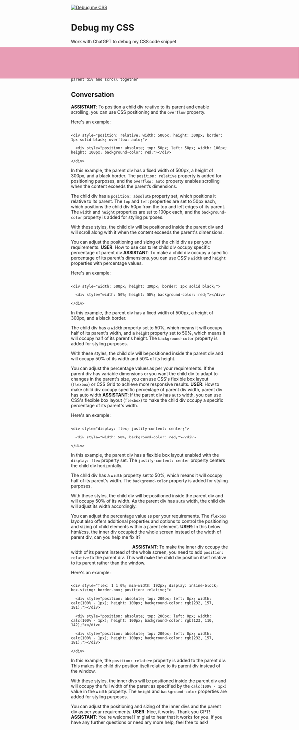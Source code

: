 
[![Debug my CSS](https://flow-prompt-covers.s3.us-west-1.amazonaws.com/icon/futuristic/futu_1.png)]()
# Debug my CSS 
Work with ChatGPT to debug my CSS code snippet

# Prompt

```
How to use css to put child div on specific position relative to parent div and scroll together
```

## Conversation

**ASSISTANT**: To position a child div relative to its parent and enable scrolling, you can use CSS positioning and the `overflow` property.



Here's an example:



```

<div style="position: relative; width: 500px; height: 300px; border: 1px solid black; overflow: auto;">

  <div style="position: absolute; top: 50px; left: 50px; width: 100px; height: 100px; background-color: red;"></div>

</div>

```



In this example, the parent div has a fixed width of 500px, a height of 300px, and a black border. The `position: relative` property is added for positioning purposes, and the `overflow: auto` property enables scrolling when the content exceeds the parent's dimensions.



The child div has a `position: absolute` property set, which positions it relative to its parent. The `top` and `left` properties are set to 50px each, which positions the child div 50px from the top and left edges of its parent. The `width` and `height` properties are set to 100px each, and the `background-color` property is added for styling purposes.



With these styles, the child div will be positioned inside the parent div and will scroll along with it when the content exceeds the parent's dimensions.



You can adjust the positioning and sizing of the child div as per your requirements.
**USER**: How to use css to let child div occupy specific percentage of parent div
**ASSISTANT**: To make a child div occupy a specific percentage of its parent's dimensions, you can use CSS's `width` and `height` properties with percentage values.



Here's an example:



```

<div style="width: 500px; height: 300px; border: 1px solid black;">

  <div style="width: 50%; height: 50%; background-color: red;"></div>

</div>

```



In this example, the parent div has a fixed width of 500px, a height of 300px, and a black border. 



The child div has a `width` property set to 50%, which means it will occupy half of its parent's width, and a `height` property set to 50%, which means it will occupy half of its parent's height. The `background-color` property is added for styling purposes.



With these styles, the child div will be positioned inside the parent div and will occupy 50% of its width and 50% of its height.



You can adjust the percentage values as per your requirements. If the parent div has variable dimensions or you want the child div to adapt to changes in the parent's size, you can use CSS's flexible box layout (`flexbox`) or CSS Grid to achieve more responsive results.
**USER**: How to make child div occupy specific percentage of parent div width, parent div has auto width
**ASSISTANT**: If the parent div has `auto` width, you can use CSS's flexible box layout (`flexbox`) to make the child div occupy a specific percentage of its parent's width.



Here's an example:



```

<div style="display: flex; justify-content: center;">

  <div style="width: 50%; background-color: red;"></div>

</div>

```



In this example, the parent div has a flexible box layout enabled with the `display: flex` property set. The `justify-content: center` property centers the child div horizontally. 



The child div has a `width` property set to 50%, which means it will occupy half of its parent's width. The `background-color` property is added for styling purposes.



With these styles, the child div will be positioned inside the parent div and will occupy 50% of its width. As the parent div has `auto` width, the child div will adjust its width accordingly.



You can adjust the percentage value as per your requirements. The `flexbox` layout also offers additional properties and options to control the positioning and sizing of child elements within a parent element.
**USER**: In this below html/css, the inner div occupied the whole screen instead of the width of parent div, can you help me fix it?   <div style="flex: 1 1 0%; min-width: 192px; display: inline-block; box-sizing: border-box;"><div style="position: absolute; top: 200px; left: 0px; width: calc(100% - 1px); height: 100px; background-color: rgb(232, 157, 181);"></div><div style="position: absolute; top: 200px; left: 0px; width: calc(100% - 1px); height: 100px; background-color: rgb(123, 110, 142);"></div><div style="position: absolute; top: 200px; left: 0px; width: calc(100% - 1px); height: 100px; background-color: rgb(232, 157, 181);"></div></div>
**ASSISTANT**: To make the inner div occupy the width of its parent instead of the whole screen, you need to add `position: relative` to the parent div. This will make the child div position itself relative to its parent rather than the window.



Here's an example:



```

<div style="flex: 1 1 0%; min-width: 192px; display: inline-block; box-sizing: border-box; position: relative;">

  <div style="position: absolute; top: 200px; left: 0px; width: calc(100% - 1px); height: 100px; background-color: rgb(232, 157, 181);"></div>

  <div style="position: absolute; top: 200px; left: 0px; width: calc(100% - 1px); height: 100px; background-color: rgb(123, 110, 142);"></div>

  <div style="position: absolute; top: 200px; left: 0px; width: calc(100% - 1px); height: 100px; background-color: rgb(232, 157, 181);"></div>

</div>

```



In this example, the `position: relative` property is added to the parent div. This makes the child div position itself relative to its parent div instead of the window. 



With these styles, the inner divs will be positioned inside the parent div and will occupy the full width of the parent as specified by the `calc(100% - 1px)` value in the `width` property. The `height` and `background-color` properties are added for styling purposes.



You can adjust the positioning and sizing of the inner divs and the parent div as per your requirements.
**USER**: Nice, it works. Thank you GPT!
**ASSISTANT**: You're welcome! I'm glad to hear that it works for you. If you have any further questions or need any more help, feel free to ask!


